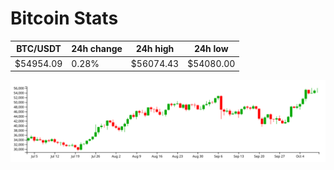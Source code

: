 # Bitcoin Stats

BTC/USDT|24h change|24h high|24h low|
|---|---|---|---|
|$54954.09|0.28%|$56074.43|$54080.00|

<img src="./chart.svg">
